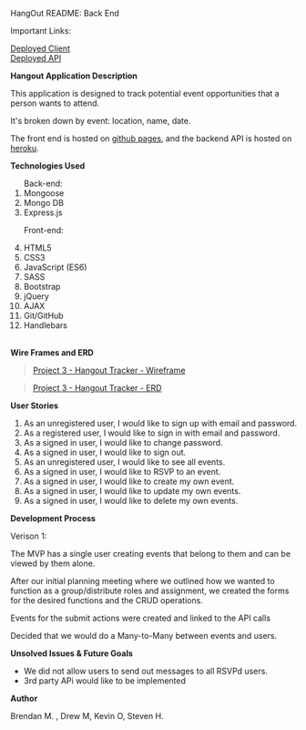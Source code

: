 HangOut  README: Back End


Important Links:

[Deployed Client](https://we-work-on-master.github.io/hangout-client/)
<br>
[Deployed API](https://mysterious-island-33488.herokuapp.com/)


**Hangout Application  Description**

This application is designed to track potential event opportunities that a person wants to attend.

It's broken down by event: location, name, date.

The front end is hosted on [github pages](https://we-work-on-master.github.io/hangout-client/), and the backend API is hosted on [heroku](https://mysterious-island-33488.herokuapp.com/).

**Technologies Used**

<ol>
Back-end:
<li>Mongoose</li>
<li>Mongo DB</li>
<li>Express.js</li>

Front-end:
<li>HTML5</li>
<li>CSS3</li>
<li>JavaScript (ES6)</li>
<li>SASS</li>
<li>Bootstrap</li>
<li>jQuery</li>
<li>AJAX</li>
<li>Git/GitHub</li>
<li>Handlebars</li>
<br>
</ol>

**Wire Frames and ERD**

<blockquote class="imgur-embed-pub" lang="en" data-id="a/X0bEtGq"><a href="https://imgur.com/a/JpEUSCa">Project 3 - Hangout Tracker - Wireframe</a></blockquote>

<blockquote class="imgur-embed-pub" lang="en" data-id="a/X0bEtGq"><a href="https://imgur.com/a/LmZemQJ
">Project 3 - Hangout Tracker - ERD</a></blockquote>


**User Stories**

1. As an unregistered user, I would like to sign up with email and password.
2. As a registered user, I would like to sign in with email and password.
3. As a signed in user, I would like to change password.
4. As a signed in user, I would like to sign out.
5. As an unregistered user, I would like to see all events.
6. As a signed in user, I would like to RSVP to an event.
7. As a signed in user, I would like to create my own event.
8. As a signed in user, I would like to update my own events.
9. As a signed in user, I would like to delete my own events. 

**Development Process**

Verison 1:

The MVP has a single user creating events  that belong to them and can be viewed by them alone.

After our initial planning meeting where we outlined how we wanted to function as a group/distribute roles and assignment, we created the forms for the desired functions and the CRUD operations.

Events for the submit actions were created and linked to the API calls

Decided that we would do a Many-to-Many between events and users.

**Unsolved Issues & Future Goals**

- We did not allow users to send out messages to all RSVPd users.
- 3rd party APi would like to be implemented

**Author**

Brendan M. , Drew M, Kevin O, Steven H.

